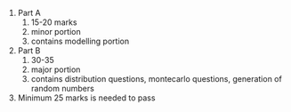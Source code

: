1. Part A
	1. 15-20 marks
	2. minor portion
	3. contains modelling portion
2. Part B
	1. 30-35
	2. major portion
	3. contains distribution questions, montecarlo questions, generation of random numbers
3. Minimum 25 marks is needed to pass